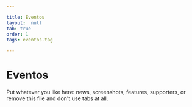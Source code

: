 ```yaml
---

title: Eventos
layout:  null
tab: true
order: 1
tags: eventos-tag

---
```


# Eventos


Put whatever you like here: news, screenshots, features, supporters, or remove this file and don't use tabs at all.
